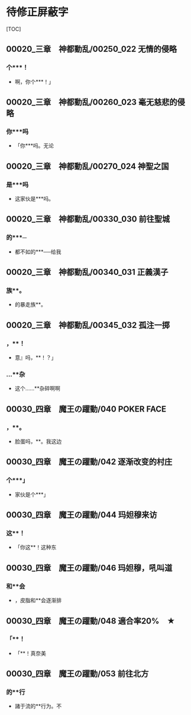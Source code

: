 # 待修正屏蔽字

[TOC]

## 00020_三章　神都動乱/00250_022 无情的侵略

### 个***！

- 啊，你个***！」


## 00020_三章　神都動乱/00260_023 毫无慈悲的侵略

### 你***吗

- 「你***吗。无论


## 00020_三章　神都動乱/00270_024 神聖之国

### 是***吗

- 这家伙是***吗。


## 00020_三章　神都動乱/00330_030 前往聖城

### 的***─

- 都不如的***──给我


## 00020_三章　神都動乱/00340_031 正義漢子

### 族**。

- 的暴走族**。


## 00020_三章　神都動乱/00345_032 孤注一掷

### ，**！

- 意』吗，**！？」

### …**杂

- 这个……**杂碎啊啊


## 00030_四章　魔王の躍動/040 POKER FACE

### ，**。

- 脸蛋吗，**。我这边


## 00030_四章　魔王の躍動/042 逐渐改变的村庄

### 个***」

- 家伙是个***」


## 00030_四章　魔王の躍動/044 玛妲穆来访

### 这**！

- 「你这**！这种东


## 00030_四章　魔王の躍動/046 玛妲穆，吼叫道

### 和**会

- ，皮脂和**会逐渐排


## 00030_四章　魔王の躍動/048 適合率20%　★

### 「**！

- 「**！真奈美


## 00030_四章　魔王の躍動/053 前往北方

### 的**行

- 諸于流的**行为。不
